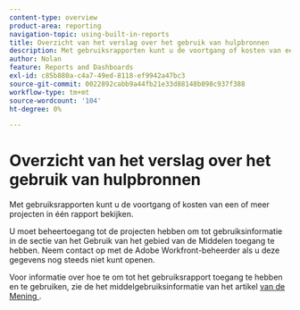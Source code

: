 ```yaml
---
content-type: overview
product-area: reporting
navigation-topic: using-built-in-reports
title: Overzicht van het verslag over het gebruik van hulpbronnen
description: Met gebruiksrapporten kunt u de voortgang of kosten van een of meer projecten in één rapport bekijken.
author: Nolan
feature: Reports and Dashboards
exl-id: c85b880a-c4a7-49ed-8118-ef9942a47bc3
source-git-commit: 0022892cabb9a44fb21e33d88148b098c937f388
workflow-type: tm+mt
source-wordcount: '104'
ht-degree: 0%

---
```



# Overzicht van het verslag over het gebruik van hulpbronnen

<!--Audited: 11/2024-->

<!--CONTEXT SENSITIVE HELP - this is linked to the product. It is about a Resource reporting built-in report, so we need to keep it in both areas.-->

Met gebruiksrapporten kunt u de voortgang of kosten van een of meer projecten in één rapport bekijken.

U moet beheertoegang tot de projecten hebben om tot gebruiksinformatie in de sectie van het Gebruik van het gebied van de Middelen toegang te hebben. Neem contact op met de Adobe Workfront-beheerder als u deze gegevens nog steeds niet kunt openen.

Voor informatie over hoe te om tot het gebruiksrapport toegang te hebben en te gebruiken, zie de het middelgebruiksinformatie van het artikel [ van de Mening ](../../../resource-mgmt/resource-utilization/view-utilization-information.md).
